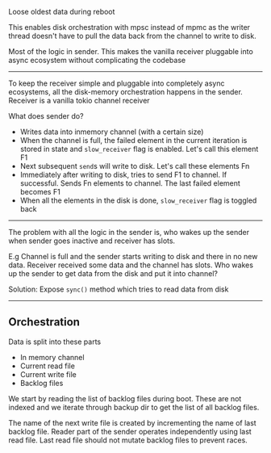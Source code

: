 
Loose oldest data during reboot

This enables disk orchestration with mpsc instead of mpmc as the writer
thread doesn't have to pull the data back from the channel to write to
disk.

Most of the logic in sender. This makes the vanilla receiver pluggable
into async ecosystem without complicating the codebase

--------------------------------------

To keep the receiver simple and pluggable into completely async
ecosystems, all the disk-memory orchestration happens in the sender.
Receiver is a vanilla tokio channel receiver

What does sender do?

- Writes data into inmemory channel (with a certain size)
- When the channel is full, the failed element in the current iteration
  is stored in state and `slow_receiver` flag is enabled. Let's call
  this element F1
- Next subsequent `send`s will write to disk. Let's call these elements Fn
- Immediately after writing to disk, tries to send F1 to channel. If
  successful. Sends Fn elements to channel. The last failed element becomes F1
- When all the elements in the disk is done, `slow_receiver` flag is
  toggled back

--------------------------------------

The problem with all the logic in the sender is, who wakes up the sender
when sender goes inactive and receiver has slots.

E.g Channel is full and the sender starts writing to disk and there in
no new data. Receiver received some data and the channel has slots. Who
wakes up the sender to get data from the disk and put it into channel?

Solution: Expose `sync()` method which tries to read data from disk

--------------------------------------

Orchestration
-------------


Data is split into these parts

- In memory channel
- Current read file
- Current write file
- Backlog files

We start by reading the list of backlog files during boot. These are not
indexed and we iterate through backup dir to get the list of all backlog
files.

The name of the next write file is created by incrementing the name of last
backlog file. Reader part of the sender operates independently using
last read file. Last read file should not mutate backlog files to
prevent races.



